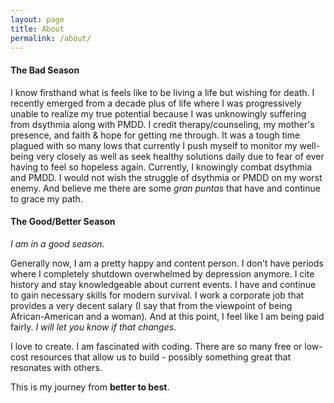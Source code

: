 ```yaml
---
layout: page
title: About
permalink: /about/
---
```

#### The Bad Season
I know firsthand what is feels like to be living a life but wishing for death. I recently emerged from a decade plus of life where I was progressively unable to realize my true potential because I was unknowingly suffering from dsythmia along with PMDD. I credit therapy/counseling, my mother's presence, and faith & hope for getting me through. It was a tough time plagued with so many lows that currently I push myself to monitor my well-being very closely as well as seek healthy solutions daily due to fear of ever having to feel so hopeless again. Currently, I knowingly combat dsythmia and PMDD. I would not wish the struggle of dsythmia or PMDD on my worst enemy. And believe me there are some *gran puntas* that have and continue to grace my path.

#### The Good/Better Season
*I am in a good season.*

Generally now, I am a pretty happy and content person. I don't have periods where I completely shutdown overwhelmed by depression anymore. I cite history and stay knowledgeable about current events. I have and continue to gain necessary skills for modern survival. I work a corporate job that provides a very decent salary (I say that from the viewpoint of being African-American and a woman). And at this point, I feel like I am being paid fairly. *I will let you know if that changes*.

I love to create. I am fascinated with coding. There are so many free or low-cost resources that allow us to build - possibly something great that resonates with others.

This is my journey from **better to best**.  
